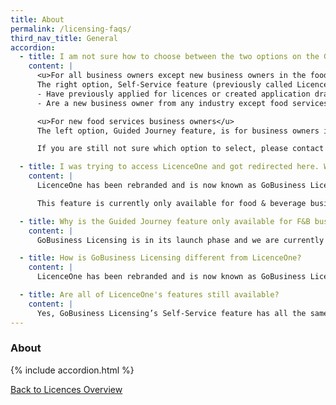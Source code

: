 ```yaml
---
title: About
permalink: /licensing-faqs/
third_nav_title: General
accordion:
  - title: I am not sure how to choose between the two options on the GoBusiness Licensing homepage. Where can I get help?
    content: |
      <u>For all business owners except new business owners in the food services industry</u>  
      The right option, Self-Service feature (previously called LicenceOne) is for you, if you:
      - Have previously applied for licences or created application drafts on LicenceOne
      - Are a new business owner from any industry except food services

      <u>For new food services business owners</u>  
      The left option, Guided Journey feature, is for business owners in the food services industry, especially new ones who have not applied for any licences before. Guided Journey will walk you through the step-by-step process of applying for the licences your business needs. It is currently for food services businesses only (except standalone food stalls), and will be made available to other industries in future.

      If you are still not sure which option to select, please contact us.

  - title: I was trying to access LicenceOne and got redirected here. Why?
    content: |
      LicenceOne has been rebranded and is now known as GoBusiness Licensing. The Self-Service feature has all the same functions as LicenceOne and we have also added the new Guided Journey feature to walk beginners through the licensing process.

      This feature is currently only available for food & beverage businesses, and we are working on expanding this to other industries. In our mission to make the licensing process simpler, better and faster, we will be rolling out further enhancements to the Self-Service feature in phases.

  - title: Why is the Guided Journey feature only available for F&B businesses?
    content: |
      GoBusiness Licensing is in its launch phase and we are currently working towards extending this feature to more industries in future.

  - title: How is GoBusiness Licensing different from LicenceOne?
    content: |
      LicenceOne has been rebranded and is now known as GoBusiness Licensing. The Self-Service feature has all the same functions as LicenceOne and now comes with a newly added Guided Journey feature to walk beginners through the licensing process.

  - title: Are all of LicenceOne's features still available?
    content: |
      Yes, GoBusiness Licensing’s Self-Service feature has all the same functions as LicenceOne. With Self-Service, you can apply and pay for the licences you need, as well as update, renew or terminate them.
---
```


### About

{% include accordion.html %}

[Back to Licences Overview](/licences/)

